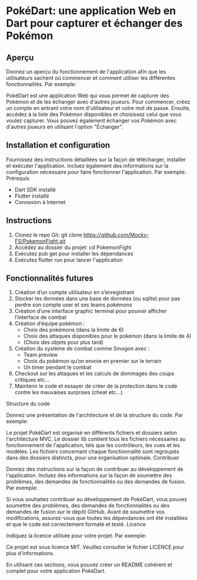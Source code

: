 # PokéDart: une application Web en Dart pour capturer et échanger des Pokémon

## Aperçu

Donnez un aperçu du fonctionnement de l'application afin que les utilisateurs sachent où commencer et comment utiliser les différentes fonctionnalités. Par exemple:

PokéDart est une application Web qui vous permet de capturer des Pokémon et de les échanger avec d'autres joueurs. Pour commencer, créez un compte en entrant votre nom d'utilisateur et votre mot de passe. Ensuite, accédez à la liste des Pokémon disponibles et choisissez celui que vous voulez capturer. Vous pouvez également échanger vos Pokémon avec d'autres joueurs en utilisant l'option "Échanger".

## Installation et configuration

Fournissez des instructions détaillées sur la façon de télécharger, installer et exécuter l'application. Incluez également des informations sur la configuration nécessaire pour faire fonctionner l'application. Par exemple:
Prérequis

- Dart SDK installé
- Flutter installé
- Connexion à Internet

## Instructions

1. Clonez le repo Git: git clone https://github.com/Mocky-FS/PokemonFight.git
2. Accédez au dossier du projet: cd PokemonFight
3. Exécutez pub get pour installer les dépendances
4. Exécutez flutter run pour lancer l'application

## Fonctionnalités futures
1. Création d’un compte utilisateur en s’enregistrant
2. Stocker les données dans une base de données (ou sqlite) pour pas perdre son compte user et ses teams pokémons
3. Création d’une interface graphic terminal pour pouvoir afficher l’interface de combat
4. Création d’équipe pokémon :
   - Choix des pokémons (dans la limite de 6)
   - Choix des attaques disponibles pour le pokémon (dans la limite de 4)
   - (Choix des objets pour plus tard)
5. Création du système de combat comme Smogon avec :
   - Team preview
   - Choix du pokémon qu’on envoie en premier sur le terrain
   - Un timer pendant le combat
6. Checkout sur les attaques et les calculs de dommages des coups critiques etc…
7. Maintenir le code et essayer de créer de la protection dans le code contre les mauvaises surprises (cheat etc…)


Structure du code

Donnez une présentation de l'architecture et de la structure du code. Par exemple:

Le projet PokéDart est organisé en différents fichiers et dossiers selon l'architecture MVC. Le dossier lib contient tous les fichiers nécessaires au fonctionnement de l'application, tels que les contrôleurs, les vues et les modèles. Les fichiers concernant chaque fonctionnalité sont regroupés dans des dossiers distincts, pour une organisation optimale.
Contribuer

Donnez des instructions sur la façon de contribuer au développement de l'application. Incluez des informations sur la façon de soumettre des problèmes, des demandes de fonctionnalités ou des demandes de fusion. Par exemple:

Si vous souhaitez contribuer au développement de PokéDart, vous pouvez soumettre des problèmes, des demandes de fonctionnalités ou des demandes de fusion sur le dépôt GitHub. Avant de soumettre vos modifications, assurez-vous que toutes les dépendances ont été installées et que le code est correctement formaté et testé.
Licence

Indiquez la licence utilisée pour votre projet. Par exemple:

Ce projet est sous licence MIT. Veuillez consulter le fichier LICENCE pour plus d'informations.

En utilisant ces sections, vous pouvez créer un README cohérent et complet pour votre application PokéDart.
